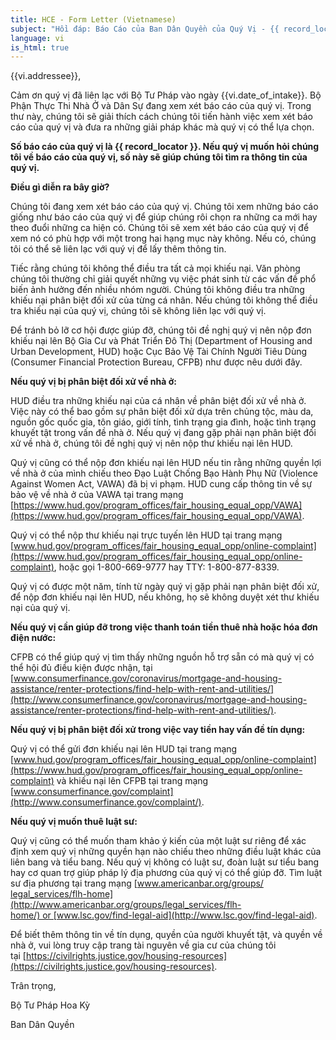 ```yaml
---
title: HCE - Form Letter (Vietnamese)
subject: "Hồi đáp: Báo Cáo của Ban Dân Quyền của Quý Vị - {{ record_locator }} từ Phòng {{ vi.section_name }}"
language: vi
is_html: true
---
```

{{vi.addressee}},

Cảm ơn quý vị đã liên lạc với Bộ Tư Pháp vào ngày {{vi.date_of_intake}}. Bộ Phận Thực Thi Nhà Ở và Dân Sự đang xem xét báo cáo của quý vị. Trong thư này, chúng tôi sẽ giải thích cách chúng tôi tiến hành việc xem xét báo cáo của quý vị và đưa ra những giải pháp khác mà quý vị có thể lựa chọn.

**Số báo cáo của quý vị là {{ record_locator }}. Nếu quý vị muốn hỏi chúng tôi về báo cáo của quý vị, số này sẽ giúp chúng tôi tìm ra thông tin của quý vị.**

**Điều gì diễn ra bây giờ?**

Chúng tôi đang xem xét báo cáo của quý vị. Chúng tôi xem những báo cáo giống như báo cáo của quý vị để giúp chúng rôi chọn ra những ca mới hay theo đuổi những ca hiện có. Chúng tôi sẽ xem xét báo cáo của quý vị để xem nó có phù hợp với một trong hai hạng mục này không. Nếu có, chúng tôi có thể sẽ liên lạc với quý vị để lấy thêm thông tin.

Tiếc rằng chúng tôi không thể điều tra tất cả mọi khiếu nại. Văn phòng chúng tôi thường chỉ giải quyết những vụ việc phát sinh từ các vấn đề phổ biến ảnh hưởng đến nhiều nhóm người. Chúng tôi không điều tra những khiếu nại phân biệt đối xử của từng cá nhân. Nếu chúng tôi không thể điều tra khiếu nại của quý vị, chúng tôi sẽ không liên lạc với quý vị.

Để tránh bỏ lỡ cơ hội được giúp đỡ, chúng tôi đề nghị quý vị nên nộp đơn khiếu nại lên Bộ Gia Cư và Phát Triển Đô Thị (Department of Housing and Urban Development, HUD) hoặc Cục Bảo Vệ Tài Chính Người Tiêu Dùng (Consumer Financial Protection Bureau, CFPB) như được nêu dưới đây.

**Nếu quý vị bị phân biệt đối xử về nhà ở:**

HUD điều tra những khiếu nại của cá nhân về phân biệt đối xử về nhà ở. Việc này có thể bao gồm sự phân biệt đối xử dựa trên chủng tộc, màu da, nguồn gốc quốc gia, tôn giáo, giới tính, tình trạng gia đình, hoặc tình trạng khuyết tật trong vấn đề nhà ở. Nếu quý vị đang gặp phải nạn phân biệt đối xử về nhà ở, chúng tôi đề nghị quý vị nên nộp thư khiếu nại lên HUD.

Quý vị cũng có thể nộp đơn khiếu nại lên HUD nếu tin rằng những quyền lợi về nhà ở của mình chiếu theo Đạo Luật Chống Bạo Hành Phụ Nữ (Violence Against Women Act, VAWA) đã bị vi phạm. HUD cung cấp thông tin về sự bảo vệ về nhà ở của VAWA tại trang mạng [https://www.hud.gov/program_offices/fair_housing_equal_opp/VAWA](https://www.hud.gov/program_offices/fair_housing_equal_opp/VAWA).

Quý vị có thể nộp thư khiếu nại trực tuyến lên HUD tại trang mạng [www.hud.gov/program_offices/fair_‌housing_‌equal_‌‌opp/online-complaint](https://www.hud.gov/program_offices/fair_housing_equal_opp/online-complaint), hoặc gọi 1-800-669-9777 hay TTY: 1-800-877-8339.

Quý vị có được một năm, tính từ ngày quý vị gặp phải nạn phân biệt đối xử, để nộp đơn khiếu nại lên HUD, nếu không, họ sẽ không duyệt xét thư khiếu nại của quý vị.

**Nếu quý vị cần giúp đỡ trong việc thanh toán tiền thuê nhà hoặc hóa đơn điện nước:**

CFPB có thể giúp quý vị tìm thấy những nguồn hỗ trợ sẵn có mà quý vị có thể hội đủ điều kiện được nhận, tại [www.consumerfinance.gov/coronavirus/mortgage-and-housing-assistance/‌renter-protections/find-help-with-rent-and-utilities/](http://www.consumerfinance.gov/coronavirus/mortgage-and-housing-assistance/renter-protections/find-help-with-rent-and-utilities/).

**Nếu quý vị bị phân biệt đối xử trong việc vay tiền hay vấn đề tín dụng:**

Quý vị có thể gửi đơn khiếu nại lên HUD tại trang mạng [www.hud.gov/program_offices/fair_housing_equal_opp/‌online-complaint](https://www.hud.gov/program_offices/fair_housing_equal_opp/online-complaint) và khiếu nại lên CFPB tại trang mạng [www.consumerfinance.gov/complaint](http://www.consumerfinance.gov/complaint/).

**Nếu quý vị muốn thuê luật sư:**

Quý vị cũng có thể muốn tham khảo ý kiến của một luật sư riêng để xác định xem quý vị những quyền hạn nào chiếu theo những điều luật khác của liên bang và tiểu bang. Nếu quý vị không có luật sư, đoàn luật sư tiểu bang hay cơ quan trợ giúp pháp lý địa phương của quý vị có thể giúp đỡ. Tìm luật sư địa phương tại trang mạng [www.americanbar.org/groups/‌legal_‌services/flh-home](http://www.americanbar.org/groups/legal_services/flh-home/) or [www.lsc.gov/find-legal-aid](http://www.lsc.gov/find-legal-aid).

Để biết thêm thông tin về tín dụng, quyền của người khuyết tật, và quyền về nhà ở, vui lòng truy cập trang tài nguyên về gia cư của chúng tôi tại [https://civilrights.justice.gov/housing-resources](https://civilrights.justice.gov/housing-resources).

Trân trọng,

  
Bộ Tư Pháp Hoa Kỳ

Ban Dân Quyền
